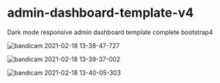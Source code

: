 # admin-dashboard-template-v4
Dark mode responsive admin dashboard template complete bootstrap4

![bandicam 2021-02-18 13-38-47-727](https://user-images.githubusercontent.com/59271775/108316428-db988a00-71f7-11eb-9ffa-ec9d1017a7cb.jpg)

![bandicam 2021-02-18 13-39-37-002](https://user-images.githubusercontent.com/59271775/108316560-02ef5700-71f8-11eb-90b4-cd4607d66bf4.jpg)

![bandicam 2021-02-18 13-40-05-303](https://user-images.githubusercontent.com/59271775/108316663-2914f700-71f8-11eb-8f6f-e8f53d730ab3.jpg)



